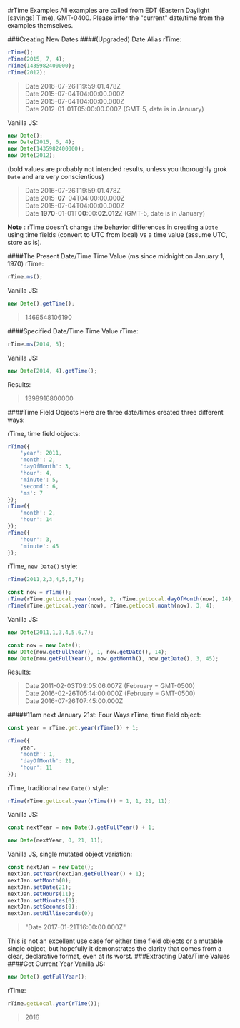 #rTime Examples
All examples are called from EDT (Eastern Daylight [savings] Time), GMT-0400. Please infer the "current" date/time from the examples themselves.

###Creating New Dates
####(Upgraded) Date Alias
rTime:
```javascript
rTime();
rTime(2015, 7, 4);
rTime(1435982400000);
rTime(2012);
```
> Date 2016-07-26T19:59:01.478Z  
> Date 2015-07-04T04:00:00.000Z  
> Date 2015-07-04T04:00:00.000Z  
> Date 2012-01-01T05:00:00.000Z (GMT-5, date is in January)

Vanilla JS:
```javascript
new Date();
new Date(2015, 6, 4);
new Date(1435982400000);
new Date(2012);
```
(bold values are probably not intended results, unless you thoroughly grok `Date` and are very conscientious)
> Date 2016-07-26T19:59:01.478Z  
> Date 2015-**07**-04T04:00:00.000Z  
> Date 2015-07-04T04:00:00.000Z  
> Date **1970**-01-01T**00**:00:**02.012**Z (GMT-5, date is in January)

**Note** : rTime doesn't change the behavior differences in creating a `Date` using time fields (convert to UTC from local) vs a time value (assume UTC, store as is).

####The Present Date/Time Time Value (ms since midnight on January 1, 1970)
rTime:
```javascript
rTime.ms();
```
Vanilla JS:
```javascript
new Date().getTime();
```
> 1469548106190

####Specified Date/Time Time Value
rTime:
```javascript
rTime.ms(2014, 5);
```
Vanilla JS:
```javascript
new Date(2014, 4).getTime();
```
Results:
> 1398916800000

####Time Field Objects
Here are three date/times created three different ways:

rTime, time field objects:
```javascript
rTime({
	'year': 2011,
	'month': 2,
	'dayOfMonth': 3,
	'hour': 4,
	'minute': 5,
	'second': 6,
	'ms': 7
});
rTime({
	'month': 2,
	'hour': 14
});
rTime({
	'hour': 3,
	'minute': 45
});
```
rTime, `new Date()` style:
```javascript
rTime(2011,2,3,4,5,6,7);

const now = rTime();
rTime(rTime.getLocal.year(now), 2, rTime.getLocal.dayOfMonth(now), 14);
rTime(rTime.getLocal.year(now), rTime.getLocal.month(now), 3, 4);
```
Vanilla JS:
```javascript
new Date(2011,1,3,4,5,6,7);

const now = new Date();
new Date(now.getFullYear(), 1, now.getDate(), 14);
new Date(now.getFullYear(), now.getMonth(), now.getDate(), 3, 45);
```
Results:
> Date 2011-02-03T09:05:06.007Z (February = GMT-0500)  
> Date 2016-02-26T05:14:00.000Z (February = GMT-0500)  
> Date 2016-07-26T07:45:00.000Z

#####11am next January 21st: Four Ways
rTime, time field object:
```javascript
const year = rTime.get.year(rTime()) + 1;

rTime({
	year,
	'month': 1,
	'dayOfMonth': 21,
	'hour': 11
});
```
rTime, traditional `new Date()` style:
```javascript
rTime(rTime.getLocal.year(rTime()) + 1, 1, 21, 11);
```
Vanilla JS:
```javascript
const nextYear = new Date().getFullYear() + 1;

new Date(nextYear, 0, 21, 11);
```
Vanilla JS, single mutated object variation:
```javascript
const nextJan = new Date();
nextJan.setYear(nextJan.getFullYear() + 1);
nextJan.setMonth(0);
nextJan.setDate(21);
nextJan.setHours(11);
nextJan.setMinutes(0);
nextJan.setSeconds(0);
nextJan.setMilliseconds(0);
```
> "Date 2017-01-21T16:00:00.000Z"

This is not an excellent use case for either time field objects or a mutable single object, but hopefully it demonstrates the clarity that comes from a clear, declarative format, even at its worst.
###Extracting Date/Time Values
####Get Current Year
Vanilla JS:
```javascript
new Date().getFullYear();
```
rTime:
```javascript
rTime.getLocal.year(rTime());
```
> 2016
